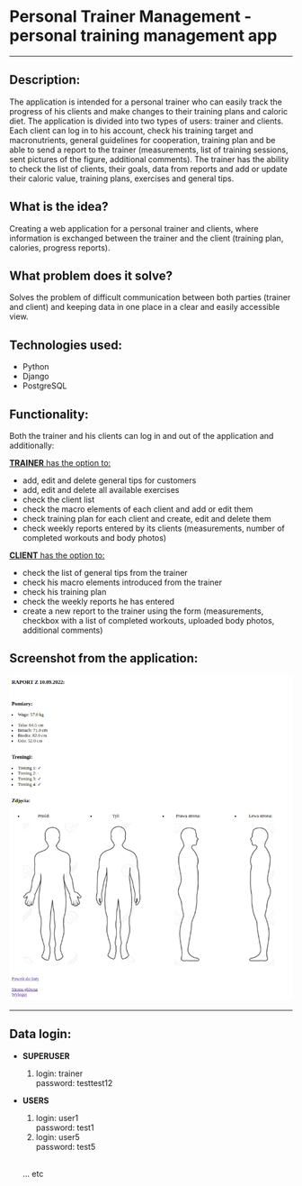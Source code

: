 # Personal Trainer Management - personal training management app 
<hr>

## Description:
The application is intended for a personal trainer who can easily track the progress of his clients and make changes to their training plans and caloric diet. The application is divided into two types of users: trainer and clients. Each client can log in to his account, check his training target and macronutrients, general guidelines for cooperation, training plan and be able to send a report to the trainer (measurements, list of training sessions, sent pictures of the figure, additional comments). The trainer has the ability to check the list of clients, their goals, data from reports and add or update their caloric value, training plans, exercises and general tips.

## What is the idea?
Creating a web application for a personal trainer and clients, where information is exchanged between the trainer and the client (training plan, calories, progress reports).

## What problem does it solve?
Solves the problem of difficult communication between both parties (trainer and client) and keeping data in one place in a clear and easily accessible view.

## Technologies used:
- Python
- Django
- PostgreSQL

## Functionality:
Both the trainer and his clients can log in and out of the application and additionally:

<u><b>TRAINER</b> has the option to:</u>
- add, edit and delete general tips for customers
- add, edit and delete all available exercises
- check the client list
- check the macro elements of each client and add or edit them
- check training plan for each client and create, edit and delete them
- check weekly reports entered by its clients (measurements, number of completed workouts and body photos)

<u><b>CLIENT</b> has the option to:</u>
- check the list of general tips from the trainer
- check his macro elements introduced from the trainer
- check his training plan
- check the weekly reports he has entered
- create a new report to the trainer using the form (measurements, checkbox with a list of completed workouts, uploaded body photos, additional comments)

## Screenshot from the application:
![img.png](img.png)

<hr>

## Data login:
-   <b>SUPERUSER</b>
    1.  login: trainer
        <br>password: testtest12
-   <b>USERS</b>
    1.  login: user1
        <br>password: test1
    2.  login: user5
        <br>password: test5
    
    <br>... etc